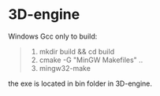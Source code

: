 # 3D-engine

Windows Gcc only to build:

>1. mkdir build && cd build
>2. cmake -G "MinGW Makefiles" ..
>3. mingw32-make

the exe is located in bin folder in 3D-engine.
